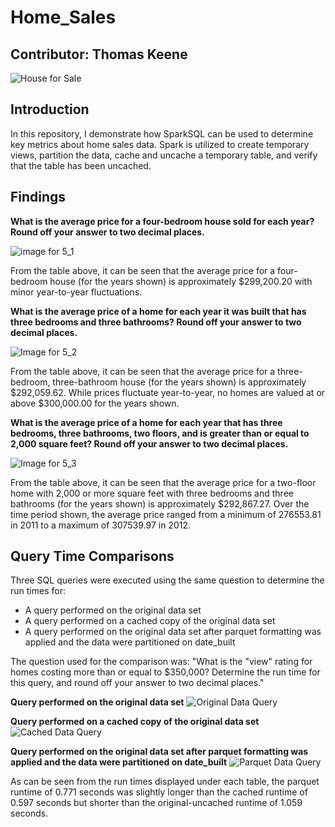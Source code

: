 # Home_Sales

Contributor: Thomas Keene
---

![House for Sale](https://github.com/keenet1/Home_Sales/assets/137319054/e2693f96-6b79-4eb5-a8b3-539c74d47515)

## Introduction   
In this repository, I demonstrate how SparkSQL can be used to determine key metrics about home sales data. Spark is utilized to create temporary views, partition the data, cache and uncache a temporary table, and verify that the table has been uncached.   
  
## Findings   
**What is the average price for a four-bedroom house sold for each year? Round off your answer to two decimal places.**

![image for 5_1](https://github.com/keenet1/Home_Sales/assets/137319054/ae24e9c9-6e4d-4dcf-8417-1cb2d2b890d3)

From the table above, it can be seen that the average price for a four-bedroom house (for the years shown) is approximately $299,200.20 with minor year-to-year fluctuations.

**What is the average price of a home for each year it was built that has three bedrooms and three bathrooms? Round off your answer to two decimal places.**

![Image for 5_2](https://github.com/keenet1/Home_Sales/assets/137319054/ab613106-a521-4f7b-af65-9c4fb05fdd51)

From the table above, it can be seen that the average price for a three-bedroom, three-bathroom house (for the years shown) is approximately $292,059.62. While prices fluctuate year-to-year, no homes are valued at or above $300,000.00 for the years shown.

**What is the average price of a home for each year that has three bedrooms, three bathrooms, two floors, and is greater than or equal to 2,000 square feet? Round off your answer to two decimal places.**

![Image for 5_3](https://github.com/keenet1/Home_Sales/assets/137319054/7c498e1e-3b02-4fee-8077-c5e00baea7b7)

From the table above, it can be seen that the average price for a two-floor home with 2,000 or more square feet with three bedrooms and three bathrooms (for the years shown) is approximately $292,867.27. Over the time period shown, the average price ranged from a minimum of 276553.81 in 2011 to a maximum of 307539.97 in 2012.   

## Query Time Comparisons
Three SQL queries were executed using the same question to determine the run times for:
- A query performed on the original data set
- A query performed on a cached copy of the original data set
- A query performed on the original data set after parquet formatting was applied and the data were partitioned on date_built

The question used for the comparison was: "What is the "view" rating for homes costing more than or equal to $350,000? Determine the run time for this query, and round off your answer to two decimal places."

**Query performed on the original data set**
![Original Data Query](https://github.com/keenet1/Home_Sales/assets/137319054/35d96116-acc7-41cb-a1b3-306215388f93)

**Query performed on a cached copy of the original data set**
![Cached Data Query](https://github.com/keenet1/Home_Sales/assets/137319054/2e405655-ced5-4d26-b910-0c3b47461eb8)

**Query performed on the original data set after parquet formatting was applied and the data were partitioned on date_built**
![Parquet Data Query](https://github.com/keenet1/Home_Sales/assets/137319054/8d90ec53-e982-4214-88e7-c84b9a9fd90d)

As can be seen from the run times displayed under each table, the parquet runtime of 0.771 seconds was slightly longer than the cached runtime of 0.597 seconds but shorter than the original-uncached runtime of 1.059 seconds.
